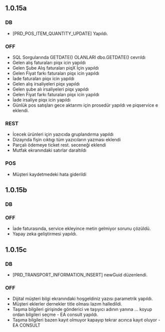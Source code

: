 ## 1.0.15a
### DB
- [PRD_POS_ITEM_QUANTITY_UPDATE] Yapıldı.

### OFF
- SQL Sorgularında GETDATE() OLANLARI dbo.GETDATE() cevrıldı
- Gelen alış faturaları piqx icin yapıldı
- Gelen Şube Alış faturaları piqX İçin yapıldı
- Gelen Fiyat farkı faturaları piqx icin yapıldı
- İade faturaları piqx icin yapıldı
- Gelen alış irsaliyeleri piqx yapıldı
- Gelen şube alı irsaliyeleri piqx yapıldı
- Gelen Fiyat farkı faturaları piqx icin yapıldı
- İade irsaliye piqx icin yapıldı
- Günlük pos satışları gece aktarımı için prosedür yapıldı ve piqservice e eklendi.

### REST 
- İcecek ürünleri için yazıcıda gruplandırma yapıldı
- Dizaynda fişin cıktıgı tüm yazıcıların yazması eklendi
- Parçalı ödemeye ticket rest. seceneği eklendi
- Mutfak ekranındaki satırlar daraltıldı
### POS
- Müşteri kaydetmedeki hata giderildi

## 1.0.15b
### DB


### OFF
- İade faturasında, service ekleyince metin gelmiyor sorunu çözüldü.
- Yapay zeka geliştirmesi yapıldı.

## 1.0.15c
### DB
- [PRD_TRANSPORT_INFORMATION_INSERT] newGuid düzenlendi.

### OFF
- Dijital müşteri bilgi ekranındaki hoşgeldiniz yazısı parametrik yapıldı.
- Müşteri eklerler dernekler title olması lazım halledildi.
- Taşıma bilgileri girişinde gönderici ve taşıyıcı adının yanına ... koyup ordan bilgileri seçme - EA consult yapıldı.
- Taşıma bilgileri bazen kayıt olmuyor kapayıp tekrar acınca kayıt oluyor - EA CONSULT
